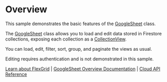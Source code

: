 Overview
========

This sample demonstrates the basic features of the [GoogleSheet](https://www.grapecity.com/wijmo/api/classes/wijmo_cloud.googlesheet.html) class.

The [GoogleSheet](https://www.grapecity.com/wijmo/api/classes/wijmo_cloud.googlesheet.html) class allows you to load and edit data stored in Firestore 
collections, exposing each collection as a [CollectionView](https://www.grapecity.com/wijmo/api/classes/wijmo.collectionview.html).

You can load, edit, filter, sort, group, and paginate the views as usual.

Editing requires authentication and is not demonstrated in this sample.

[Learn about FlexGrid](https://www.grapecity.com/wijmo/flexgrid-javascript-data-grid) | [GoogleSheet Overview Documentation](https://www.grapecity.com/wijmo/docs/Topics/Cloud/GoogleSheets/Overview) | [Cloud API Reference](https://www.grapecity.com/wijmo/api/modules/wijmo_cloud.html)